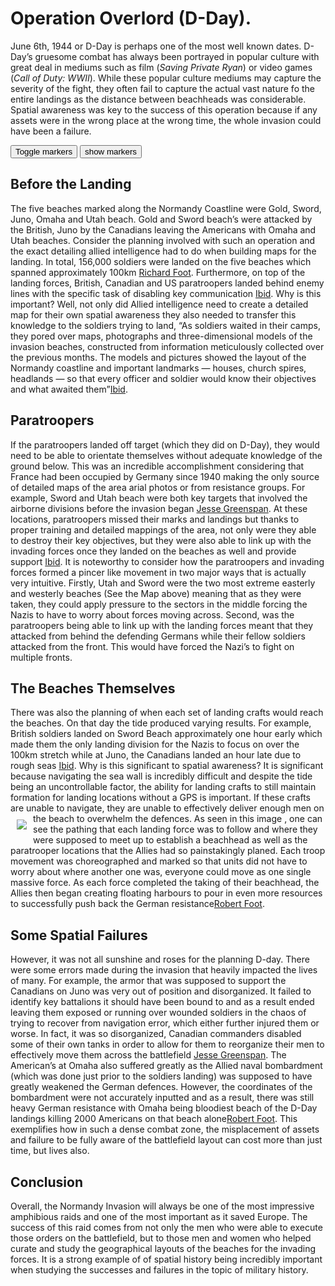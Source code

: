 # Operation Overlord (D-Day).
June 6th, 1944 or D-Day is perhaps one of the most well known dates. D-Day’s gruesome combat has always been portrayed in popular culture with great deal in mediums such as film (*Saving Private Ryan*) or video games (*Call of Duty: WWII*). While these popular culture mediums may capture the severity of the fight, they often fail to capture the actual vast nature fo the entire landings as the distance between beachheads was considerable. Spatial awareness was key to the success of this operation because if any assets were in the wrong place at the wrong time, the whole invasion could have been a failure.

<div class="markers">
  <!-- these buttons hide/show all the markers  -->
  <!-- to hide/show blue or red markers instead, change my_markers below to blue_markers
       to red_markers.  If you have defined your own color (or other) arrays, use those instead -->
  <button onclick="toggleMarkers(my_markers, my_map)" class="rounded" id="hide">Toggle markers</button>
  <button onclick="showMarkers(my_markers, my_map)" id="show"> show markers</button>
</div>
  <div id="mapcontainer">
    <div id="map_canvas"></div>
  </div>
  <div id="map_legend"></div>
</div>

## **Before the Landing**

The five beaches marked along the Normandy Coastline were Gold, Sword, Juno, Omaha and Utah beach. Gold and Sword beach’s were attacked by the British, Juno by the Canadians leaving the Americans with Omaha and Utah beaches. Consider the planning involved with such an operation and the exact detailing allied intelligence had to do when building maps for the landing. In total, 156,000 soldiers were landed on the five beaches which spanned approximately 100km [Richard Foot](http://www.thecanadianencyclopedia.ca/en/article/normandy-invasion/). Furthermore, on top of the landing forces, British, Canadian and US paratroopers landed behind enemy lines with the specific task of disabling key communication [Ibid](http://www.thecanadianencyclopedia.ca/en/article/normandy-invasion/). Why is this important? Well, not only did Allied intelligence need to create a detailed map for their own spatial awareness they also needed to transfer this knowledge to the soldiers trying to land, “As soldiers waited in their camps, they pored over maps, photographs and three-dimensional models of the invasion beaches, constructed from information meticulously collected over the previous months. The models and pictures showed the layout of the Normandy coastline and important landmarks — houses, church spires, headlands — so that every officer and soldier would know their objectives and what awaited them”[Ibid](http://www.thecanadianencyclopedia.ca/en/article/normandy-invasion/).

## **Paratroopers**

If the paratroopers landed off target (which they did on D-Day), they would need to be able to orientate themselves without adequate knowledge of the ground below. This was an incredible accomplishment considering that France had been occupied by Germany since 1940 making the only source of detailed maps of the area arial photos or from resistance groups. For example, Sword and Utah beach were both key targets that involved the airborne divisions before the invasion began [Jesse Greenspan](https://www.history.com/news/landing-at-normandy-the-5-beaches-of-d-day). At these locations, paratroopers missed their marks and landings but thanks to proper training and detailed mappings of the area, not only were they able to destroy their key objectives, but they were also able to link up with the invading forces once they landed on the beaches as well and provide support [Ibid](https://www.history.com/news/landing-at-normandy-the-5-beaches-of-d-day). It is noteworthy to consider how the paratroopers and invading forces formed a pincer like movement in two major ways that is actually very intuitive. Firstly, Utah and Sword were the two most extreme easterly and westerly beaches (See the Map above) meaning that as they were taken, they could apply pressure to the sectors in the middle forcing the Nazis to have to worry about forces moving across. Second, was the paratroopers being able to link up with the landing forces meant that they attacked from behind the defending Germans while their fellow soldiers attacked from the front. This would have forced the Nazi’s to fight on multiple fronts.

## **The Beaches Themselves**

There was also the planning of when each set of landing crafts would reach the beaches. On that day the tide produced varying results. For example, British soldiers landed on Sword Beach approximately one hour early which made them the only landing division for the Nazis to focus on over the 100km stretch while at Juno, the Canadians landed an hour late due to rough seas [Ibid](https://www.history.com/news/landing-at-normandy-the-5-beaches-of-d-day). Why is this significant to spatial awareness? It is significant because navigating the sea wall is incredibly difficult and despite the tide being an uncontrollable factor, the ability for landing crafts to still maintain formation for landing locations without a GPS is important. If these crafts are unable to navigate, they are unable to effectively deliver enough men on the beach to overwhelm the defences. As seen in this image <img src= "https://s3.amazonaws.com/tce-live2/media/cache/media/bb05eb99-e533-4e8d-aafe-6ae70bdbf472_thumbnail_600_600.jpg" Align="left" HSPACE="10" VSPACE="10"/>, one can see the pathing that each landing force was to follow and where they were supposed to meet up to establish a beachhead as well as the paratrooper locations that the Allies had so painstakingly planed. Each troop movement was choreographed and marked so that units did not have to worry about where another one was, everyone could move as one single massive force. As each force completed the taking of their beachhead, the Allies then began creating floating harbours to pour in even more resources to successfully push back the German resistance[Robert Foot](http://www.thecanadianencyclopedia.ca/en/article/normandy-invasion/).


## **Some Spatial Failures**

However, it was not all sunshine and roses for the planning D-day. There were some errors made during the invasion that heavily impacted the lives of many. For example, the armor that was supposed to support the Canadians on Juno was very out of position and disorganized. It failed to identify key battalions it should have been bound to and as a result ended leaving them exposed or running over wounded soldiers in the chaos of trying to recover from navigation error, which either further injured them or worse. In fact, it was so disorganized, Canadian commanders disabled some of their own tanks in order to allow for them to reorganize their men to effectively move them across the battlefield [Jesse Greenspan](https://www.history.com/news/landing-at-normandy-the-5-beaches-of-d-day). The American’s at Omaha also suffered greatly as the Allied naval bombardment (which was done just prior to the soldiers landing)  was supposed to have greatly weakened the German defences. However, the coordinates of the bombardment were not accurately inputted and as a result, there was still heavy German resistance with Omaha being bloodiest beach of the D-Day landings killing 2000 Americans on that beach alone[Robert Foot](http://www.thecanadianencyclopedia.ca/en/article/normandy-invasion/).  This exemplifies how in such a dense combat zone, the misplacement of assets and failure to be fully aware of the battlefield layout can cost more than just time, but lives also.

## **Conclusion**

Overall, the Normandy Invasion will always be one of the most impressive amphibious raids and one of the most important as it saved Europe. The success of this raid comes from not only the men who were able to execute those orders on the battlefield, but to those men and women who helped curate and study the geographical layouts of the beaches for the invading forces. It is a strong example of of spatial history being incredibly important when studying the successes and failures in the topic of military history.   

